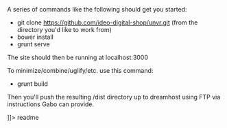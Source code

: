 <snippet>
  <content><![CDATA[
# ${1:Lightshed}
LightShed: Empathy Building Machine.
## Setup
- We used Yeoman as a scaffolding generator.
- We used Grunt as a build system and Bower as a package manager.
## Toolchain
- To use this toolchain you'll have to install a few things on your machine
- Install npm
- Install grunt cli (command line interface)
- Install grunt
- Install git (if you don't already have it).
- Install Sass
## Git Instructions
From there you *should* be able to clone (or fork) the github repo and build the site locally on your laptop/desktop.  

A series of commands like the following should get you started:
 - git clone https://github.com/ideo-digital-shop/unvr.git (from the directory you'd like to work from)
 - bower install
 - grunt serve

The site should then be running at localhost:3000

To minimize/combine/uglify/etc. use this command:
 - grunt build

Then you'll push the resulting /dist directory up to dreamhost using FTP via instructions Gabo can provide.  

]]></content>
  <tabTrigger>readme</tabTrigger>
</snippet>
